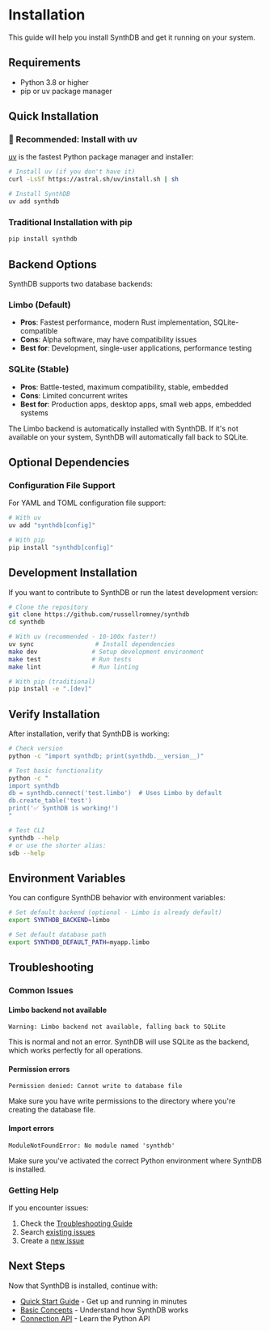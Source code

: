 # Installation

This guide will help you install SynthDB and get it running on your system.

## Requirements

- Python 3.8 or higher
- pip or uv package manager

## Quick Installation

### 🚀 Recommended: Install with uv

[uv](https://github.com/astral-sh/uv) is the fastest Python package manager and installer:

```bash
# Install uv (if you don't have it)
curl -LsSf https://astral.sh/uv/install.sh | sh

# Install SynthDB
uv add synthdb
```

### Traditional Installation with pip

```bash
pip install synthdb
```

## Backend Options

SynthDB supports two database backends:

### Limbo (Default)
- **Pros**: Fastest performance, modern Rust implementation, SQLite-compatible
- **Cons**: Alpha software, may have compatibility issues
- **Best for**: Development, single-user applications, performance testing

### SQLite (Stable)
- **Pros**: Battle-tested, maximum compatibility, stable, embedded
- **Cons**: Limited concurrent writes
- **Best for**: Production apps, desktop apps, small web apps, embedded systems

The Limbo backend is automatically installed with SynthDB. If it's not available on your system, SynthDB will automatically fall back to SQLite.

## Optional Dependencies

### Configuration File Support

For YAML and TOML configuration file support:

```bash
# With uv
uv add "synthdb[config]"

# With pip
pip install "synthdb[config]"
```

## Development Installation

If you want to contribute to SynthDB or run the latest development version:

```bash
# Clone the repository
git clone https://github.com/russellromney/synthdb
cd synthdb

# With uv (recommended - 10-100x faster!)
uv sync                 # Install dependencies
make dev               # Setup development environment
make test              # Run tests
make lint              # Run linting

# With pip (traditional)
pip install -e ".[dev]"
```

## Verify Installation

After installation, verify that SynthDB is working:

```bash
# Check version
python -c "import synthdb; print(synthdb.__version__)"

# Test basic functionality
python -c "
import synthdb
db = synthdb.connect('test.limbo')  # Uses Limbo by default
db.create_table('test')
print('✅ SynthDB is working!')
"

# Test CLI
synthdb --help
# or use the shorter alias:
sdb --help
```

## Environment Variables

You can configure SynthDB behavior with environment variables:

```bash
# Set default backend (optional - Limbo is already default)
export SYNTHDB_BACKEND=limbo

# Set default database path
export SYNTHDB_DEFAULT_PATH=myapp.limbo
```

## Troubleshooting

### Common Issues

#### Limbo backend not available
```
Warning: Limbo backend not available, falling back to SQLite
```

This is normal and not an error. SynthDB will use SQLite as the backend, which works perfectly for all operations.

#### Permission errors
```
Permission denied: Cannot write to database file
```

Make sure you have write permissions to the directory where you're creating the database file.

#### Import errors
```
ModuleNotFoundError: No module named 'synthdb'
```

Make sure you've activated the correct Python environment where SynthDB is installed.

### Getting Help

If you encounter issues:

1. Check the [Troubleshooting Guide](../advanced/troubleshooting.md)
2. Search [existing issues](https://github.com/russellromney/synthdb/issues)
3. Create a [new issue](https://github.com/russellromney/synthdb/issues/new)

## Next Steps

Now that SynthDB is installed, continue with:

- [Quick Start Guide](quickstart.md) - Get up and running in minutes
- [Basic Concepts](concepts.md) - Understand how SynthDB works
- [Connection API](../user-guide/connection-api.md) - Learn the Python API